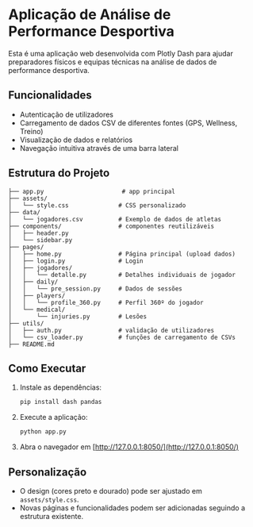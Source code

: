 # Aplicação de Análise de Performance Desportiva

Esta é uma aplicação web desenvolvida com Plotly Dash para ajudar preparadores físicos e equipas técnicas na análise de dados de performance desportiva.

## Funcionalidades

- Autenticação de utilizadores
- Carregamento de dados CSV de diferentes fontes (GPS, Wellness, Treino)
- Visualização de dados e relatórios
- Navegação intuitiva através de uma barra lateral

## Estrutura do Projeto

```
├── app.py                      # app principal
├── assets/
│   └── style.css              # CSS personalizado
├── data/
│   └── jogadores.csv          # Exemplo de dados de atletas
├── components/                # componentes reutilizáveis
│   ├── header.py
│   └── sidebar.py
├── pages/
│   ├── home.py                # Página principal (upload dados)
│   ├── login.py               # Login
│   ├── jogadores/
│   │   └── detalle.py         # Detalhes individuais de jogador
│   ├── daily/
│   │   └── pre_session.py     # Dados de sessões
│   ├── players/
│   │   └── profile_360.py     # Perfil 360º do jogador
│   └── medical/
│       └── injuries.py        # Lesões
├── utils/
│   ├── auth.py                # validação de utilizadores
│   └── csv_loader.py          # funções de carregamento de CSVs
├── README.md
```

## Como Executar

1. Instale as dependências:
   ```bash
   pip install dash pandas
   ```
2. Execute a aplicação:
   ```bash
   python app.py
   ```
3. Abra o navegador em [http://127.0.0.1:8050/](http://127.0.0.1:8050/)

## Personalização

- O design (cores preto e dourado) pode ser ajustado em `assets/style.css`.
- Novas páginas e funcionalidades podem ser adicionadas seguindo a estrutura existente.